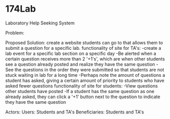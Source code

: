 # 174Lab
Laboratory Help Seeking System

Problem:


Proposed Solution: create a website students can go to that allows them to submit a question for a specific lab.
        functionality of site for TA's:
            -create a lab event for a specific lab section on a specific day
            -Be alerted when a certain question receives more than 2 '+1's', which are when other students see a question already posted
            and realize they have the same question
            -See the questions in the order they were submitted so that students are not stuck waiting in lab for a long time
            -Perhaps note the amount of questions a student has asked, giving a certain amount of priority to students who have asked fewer questions
        functionality of site for students:
            -View questions other students have posted
            -If a student has the same question as one already asked, they can click a '+1' button next to the question to indicate they have the same question

Actors:
    Users: Students and TA's
    Beneficiaries: Students and TA's
